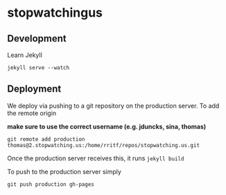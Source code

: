 stopwatchingus
==============

## Development

Learn Jekyll

```
jekyll serve --watch
```


## Deployment

We deploy via pushing to a git repository on the production server. To add the remote origin

__make sure to use the correct username (e.g. jduncks, sina, thomas)__

```
git remote add production thomas@2.stopwatching.us:/home/rritf/repos/stopwatching.us.git
```

Once the production server receives this, it runs `jekyll build`

To push to the production server simply

```
git push production gh-pages
```